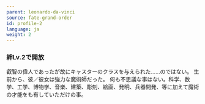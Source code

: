 ```yaml
---
parent: leonardo-da-vinci
source: fate-grand-order
id: profile-2
language: ja
weight: 2
---
```


### 絆Lv.2で開放

叡智の偉人であったが故にキャスターのクラスを与えられた……のではない。
生前から、彼／彼女は強力な魔術師だった。
何も不思議な事はない。科学、数学、工学、博物学、音楽、建築、彫刻、絵画、発明、兵器開発、等に加えて魔術の才能をも有していただけの事。
